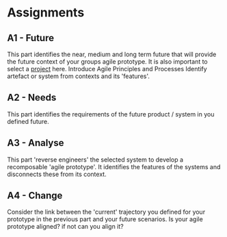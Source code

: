 # Assignments

## A1 - Future
This part identifies the near, medium and long term future that will provide the future context of your groups agile prototype. It is also important to select a [project] here. Introduce Agile Principles and Processes
Identify artefact or system from contexts and its 'features'.

## A2 - Needs
This part identifies the requirements of the future product / system in you defined future.

## A3 - Analyse
This part 'reverse engineers' the selected system to develop a recomposable 'agile prototype'. It identifies the features of the systems and disconnects these from its context.

## A4 - Change
Consider the link between the 'current' trajectory you defined for your prototype in the previous part and your future scenarios. Is your agile prototype aligned? if not can you align it?

[project]: /41934/Projects
